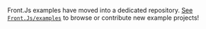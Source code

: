 Front.Js examples have moved into a dedicated repository. [See `Front.Js/examples`](https://github.com/nicholidev/front.js/examples) to browse or contribute new example projects!

